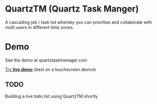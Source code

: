 # QuartzTM (Quartz Task Manger)
A cascading job / task list whereby you can prioritise and collaborate with multi users in different time zones.

# Demo
See the demo at quartztaskmanager.com

[Try **live demo**](http://pornel.net/slip/) (best on a touchscreen device)

## TODO

Building a live todo list using QuartzTM shortly 
